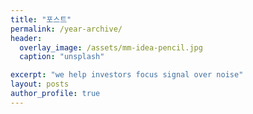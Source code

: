 ```yaml
---
title: "포스트"
permalink: /year-archive/
header:
  overlay_image: /assets/mm-idea-pencil.jpg
  caption: "unsplash"

excerpt: "we help investors focus signal over noise"
layout: posts
author_profile: true
---
```

